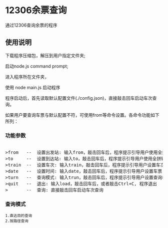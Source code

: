 # 12306余票查询

通过12306查询余票的程序

## 使用说明 

  下载程序压缩包，解压到用户指定文件夹;
  
  启动node.js command prompt;
  
  进入程序所在文件夹，
  
  使用 node main.js 启动程序
  
  程序启动后，首先读取默认配置文件(./config.json)，直接敲击回车启动车次查询。
  
  如果用户要查询车票与默认配置不符，可使用from等命令设置。各命令功能如下所列：


### 功能参数
<pre> 
>from   --  设置出发站: 输入from，敲击回车后，程序提示引导用户使用全拼输入法设置车票出发站
>to     --  设置到达站: 输入to，敲击回车后，程序提示引导用户使用全拼输入法设置车票到达站
>train  --  设置车次: 输入train，敲击回车后，程序提示引导用户设置车次
>date   --  设置时间: 输入date，敲击回车后，程序提示引导用户设置车票日期
>turn   --  查询模式: 输入trun，敲击回车后，程序提示引导用户设置查询模式
>quit   --  退出: 输入load，敲击回车后，或者敲击Ctrl+C, 程序退出
>       --  查询: 直接敲击回车启动车次查询
</pre> 

### 查询模式

	1.直达目的查询
	2.按路径查询